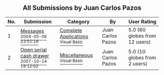﻿<div align="center">

## All Submissions by Juan Carlos Pazos

</div>

No.  | Submission | Category | By   | User Rating
---- | ---------- | -------- | ---- | -----------
1 | [Messages<br /><sup>2004-05-06 23:51:18</sup>](https://github.com/Planet-Source-Code/juan-carlos-pazos-messages__1-53627) | [Complete Applications<br /><sup>Visual Basic</sup>](../ByCategory/complete-applications__1-27.md) | Juan Carlos Pazos | 5.0 (60 globes from 12 users)
2 | [Open serial cash drawer<br /><sup>2007-10-14 19:12:02</sup>](https://github.com/Planet-Source-Code/juan-carlos-pazos-open-serial-cash-drawer__1-69491) | [Miscellaneous<br /><sup>Visual Basic</sup>](../ByCategory/miscellaneous__1-1.md) | Juan Carlos Pazos | 5.0 (10 globes from 2 users)
